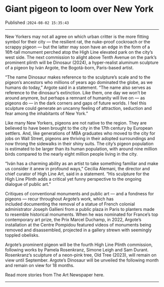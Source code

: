 # Giant pigeon to loom over New York

Published :`2024-08-02 15:35:43`

---

New Yorkers may not all agree on which urban critter is the more fitting symbol for their city — the resilient rat, the nuke-proof cockroach or the scrappy pigeon — but the latter may soon have an edge in the form of a 16ft-tall monument perched atop the High Line elevated park on the city’s west side. The next commission to alight above Tenth Avenue on the park’s prominent plinth will be Dinosaur (2024), a hyper-realist aluminum sculpture of a pigeon by Iván Argote, the Bogotá-born, Paris-based artist.

“The name Dinosaur makes reference to the sculpture’s scale and to the pigeon’s ancestors who millions of years ago dominated the globe, as we humans do today,” Argote said in a statement. “The name also serves as reference to the dinosaur’s extinction. Like them, one day we won’t be around anymore, but perhaps a remnant of humanity will live on — as pigeons do — in the dark corners and gaps of future worlds. I feel this sculpture could generate an uncanny feeling of attraction, seduction and fear among the inhabitants of New York.”

Like many New Yorkers, pigeons are not native to the region. They are believed to have been brought to the city in the 17th century by European settlers. And, like generations of MBA graduates who moved to the city for jobs on Wall Street, pigeons are thriving in their adopted surroundings and now throng the sidewalks in their shiny suits. The city’s pigeon population is estimated to be larger than its human population, with around nine million birds compared to the nearly eight million people living in the city.

“Iván has a charming ability as an artist to take something familiar and make us consider it anew in profound ways,” Cecilia Alemani, the director and chief curator of High Line Art, said in a statement. “His sculpture for the High Line Plinth adds a critical yet funny perspective to the ongoing dialogue of public art.”

Critiques of conventional monuments and public art — and a fondness for pigeons — recur throughout Argote’s work, which has included documenting the removal of a statue of French colonial administrator Joseph Gallieni from a public plaza in Paris to planters made to resemble historical monuments. When he was nominated for France’s top contemporary art prize, the Prix Marcel Duchamp, in 2022, Argote’s installation at the Centre Pompidou featured videos of monuments being removed and disassembled, projected in a gallery strewn with seemingly toppled obelisks.

Argote’s prominent pigeon will be the fourth High Line Plinth commission, following works by Pamela Rosenkranz, Simone Leigh and Sam Durant. Rosenkranz’s sculpture of a neon-pink tree, Old Tree (2023), will remain on view until September. Argote’s Dinosaur will be unveiled the following month and remain on view for 18 months.

Read more stories from The Art Newspaper here.

---

